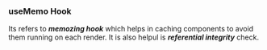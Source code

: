 ### useMemo Hook

Its refers to ***memozing hook*** which helps in caching components to avoid them running on each render. It is also helpul is ***referential integrity*** check.
